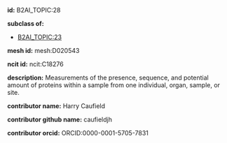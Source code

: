 **id:** B2AI_TOPIC:28

**subclass of:**

- [B2AI_TOPIC:23](../DataTopic.markdown)

**mesh id:** mesh:D020543

**ncit id:** ncit:C18276

**description:** Measurements of the presence, sequence, and potential amount of proteins within a sample from one individual, organ, sample, or site.

**contributor name:** Harry Caufield

**contributor github name:** caufieldjh

**contributor orcid:** ORCID:0000-0001-5705-7831
